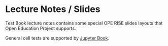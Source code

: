Lecture Notes / Slides
==============================================

Test Book lecture notes contains some special OPE RISE slides layouts that Open Education Project supports.

General cell tests are supported by [Jupyter Book](https://jupyterbook.org/en/stable/intro.html). 